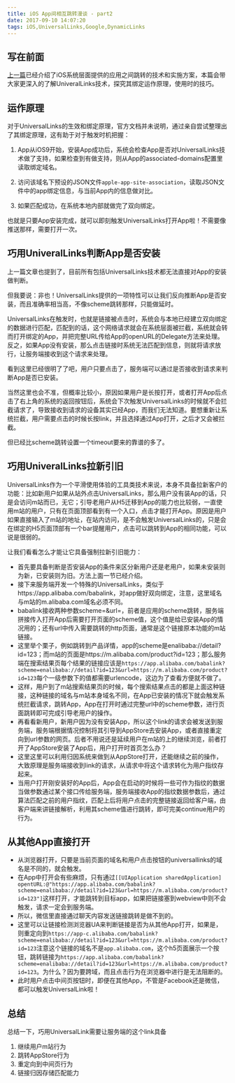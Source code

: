 ```yaml
---
title: iOS App间相互跳转漫谈 - part2
date: 2017-09-10 14:07:20
tags: iOS,UniversalLinks,Google,DynamicLinks
---
```


## 写在前面

[上一篇](http://www.liuxiaoming.com/2017/09/07/ios-universal-links/)已经介绍了iOS系统层面提供的应用之间跳转的技术和实施方案，本篇会带大家更深入的了解UniveralLinks技术，探究其绑定运作原理，使用时的技巧。

## 运作原理

对于UniversalLinks的生效和绑定原理，官方文档并未说明，通过亲自尝试整理出了其绑定原理，这有助于对于触发时机把握：

1. App从iOS9开始，安装App成功后，系统会检查App是否对UniversalLinks技术做了支持，如果检查到有做支持，则从App的associated-domains配置里读取绑定域名。

2. 访问该域名下预设的JSON文件`apple-app-site-association`，读取JSON文件中的app绑定信息，与当前App内的信息做对比。

3. 如果匹配成功，在系统本地内部就做完了双向绑定。

也就是只要App安装完成，就可以即刻触发UniversalLinks打开App啦！不需要像推送那样，需要打开一次。

## 巧用UniveralLinks判断App是否安装

上一篇文章也提到了，目前所有包括UniversalLinks技术都无法直接对App的安装做判断。

但我要说：非也！UniversalLinks提供的一项特性可以让我们反向推断App是否安装，而且准确率相当高，不像scheme跳转那样，只能做延时。

UniversalLinks在触发时，也就是链接被点击时，系统会与本地已经建立双向绑定的数据进行匹配，匹配到的话，这个网络请求就会在系统层面被拦截，系统就会转而打开绑定的App，并把完整URL传给App的openURL的Delegate方法来处理。反之，如果App没有安装，那么点击链接时系统无法匹配到信息，则就将请求放行，让服务端接收到这个请求来处理。

看到这里已经很明了了吧，用户只要点击了，服务端可以通过是否接收到请求来判断App是否已安装。

当然这里也会不准，但概率比较小，原因如果用户是长按打开，或者打开App后点击了右上角的系统的返回按钮后，系统会下次触发UniversalLinks的时候就不会拦截请求了，导致接收到请求的设备其实已经App，而我们无法知道。要想重新让系统拦截，用户需要点击的时候长按link，并且选择通过App打开，之后才又会被拦截。

但已经比scheme跳转设置一个timeout要来的靠谱的多了。

## 巧用UniveralLinks拉新引旧

UniversalLinks作为一个平滑使用体验的工具类技术来说，本身不具备拉新客户的功能：比如新用户如果从站外点击UniversalLinks，那么用户没有装App的话，只是会访问m站而已，无它；引导老用户从H5迁移到App的能力也比较弱，一直使用m站的用户，只有在页面顶部看到有一个入口，点击才能打开App。原因是用户如果直接输入了m站的地址，在站内访问，是不会触发UniversalLinks的，只是会在绑定的H5页面顶部有一个bar提醒用户，点击可以跳转到App的相同功能，可以说是很弱的。

让我们看看怎么才能让它具备强制拉新引旧能力：

- 首先要具备判断是否安装App的条件来区分新用户还是老用户，如果未安装则为新，已安装则为旧。方法上面一节已经介绍。
- 接下来服务端开发一个特殊的UniversalLinks，类似于https://app.alibaba.com/babalink，对app做好双向绑定，注意，这里域名与m站的m.alibaba.com域名必须不同。
- babalink接收两种参数scheme=<scheme URL>&url=<http URL>，前者是应用的scheme跳转，服务端拼接传入打开App后需要打开页面的scheme值，这个值是给已安装App的情况用的；还有url中传入需要跳转的http页面，通常是这个链接原本功能的m站链接。
- 这里举个栗子，例如跳转到产品详情，app的scheme是enalibaba://detail?id=123；而m站的页面是https://m.alibaba.com/product?id=123；那么服务端在搜索结果页每个结果的链接应该是`https://app.alibaba.com/babalink?scheme=enalibaba://detail?id=123&url=https://m.alibaba.com/product?id=123`每个一级参数下的值都需要urlencode，这边为了查看方便就不做了。
- 这样，用户到了m站搜索结果页的时候，每个搜索结果点击的都是上面这种链接，这种链接的域名与m站本身域名不同，在App已安装的情况下就会触发系统拦截请求，跳转App，App在打开时通过完整url中的scheme参数，进行页面跳转即可完成引导老用户的操作。
- 再看看新用户，新用户因为没有安装App，所以这个link的请求会被发送到服务端，服务端根据情况控制将其引导到AppStore去安装App，或者直接重定向到url参数的网页。后者不用说还是延续用户在m站的上的继续浏览，前者打开了AppStore安装了App后，用户打开时首页怎么办？
- 这里这里可以利用归因系统来做到从AppStore打开，还能继续之前的操作，大致原理是服务端接收到link的请求，从请求中将这个请求转化为用户指纹存起来。
- 当用户打开刚安装好的App后，App会在启动的时候将一些可作为指纹的数据当做参数通过某个接口传给服务端，服务端接收App的指纹数据参数后，通过算法匹配之前的用户指纹，匹配上后将用户点击的完整链接返回给客户端，由客户端来讲链接解析，利用其scheme值进行跳转，即可完美continue用户的行为。

## 从其他App直接打开

- 从浏览器打开，只要是当前页面的域名和用户点击按钮的universallinks的域名是不同的，就会触发。
- 在App中打开会有些麻烦，只有通过`[[UIApplication sharedApplication] opentURL:@"https://app.alibaba.com/babalink?scheme=enalibaba://detail?id=123&url=https://m.alibaba.com/product?id=123"]`这样打开，才能跳转到目标app，如果把链接塞到webview中则不会触发，请求一定会到服务端。
- 所以，微信里直接通过聊天内容发送链接跳转是做不到的。
- 这里可以让链接检测浏览器UA来判断链接是否为从其他App打开，如果是，则重定向到`https://app-c.alibaba.com/babalink?scheme=enalibaba://detail?id=123&url=https://m.alibaba.com/product?id=123`注意这个链接的域名不是`app.alibaba.com`，这个h5页面展示一个按钮，跳转链接为`https://app.alibaba.com/babalink?scheme=enalibaba://detail?id=123&url=https://m.alibaba.com/product?id=123`。为什么？因为要跨域，而且点击行为在浏览器中进行是无法阻断的。
- 此时用户点击中间页按钮时，即便在其他App，不管是Facebook还是微信，都可以触发UniversalLink啦！

## 总结

总结一下，巧用UniversalLink需要让服务端的这个link具备

1. 继续用户m站行为
2. 跳转AppStore行为
3. 重定向到中间页行为
4. 链接归因存储匹配能力

